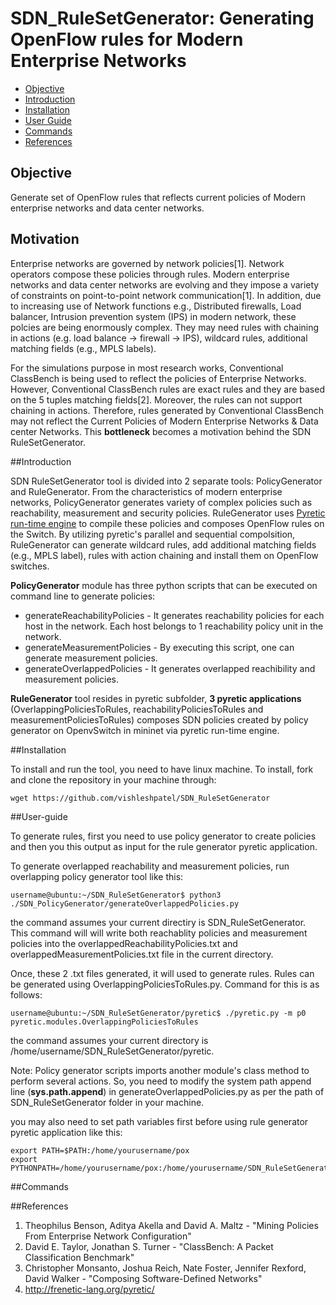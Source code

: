SDN_RuleSetGenerator: Generating OpenFlow rules for Modern Enterprise Networks
===============================================
- [Objective](#Objective)
- [Introduction](#introduction)
- [Installation](#installation)
- [User Guide](#user-guide)
- [Commands](#commands)
- [References](#references)


## Objective
Generate set of OpenFlow rules that reflects current policies of Modern enterprise networks and data center networks.

## Motivation

Enterprise networks are governed by network policies[1]. Network operators compose these policies through rules. Modern enterprise networks and data center networks are evolving and they impose a variety of constraints on point-to-point network communication[1]. In addition, due to increasing use of Network functions e.g., Distributed firewalls, Load balancer, Intrusion prevention system (IPS) in modern network, these polcies are being enormously complex. They may need rules with chaining in actions (e.g. load balance -> firewall -> IPS), wildcard rules, additional matching fields (e.g., MPLS labels).

For the simulations purpose in most  research works, Conventional ClassBench is being used to reflect the policies of Enterprise Networks. However, Conventional ClassBench rules are exact rules and they are based on the 5 tuples matching fields[2]. Moreover, the rules can not support chaining in actions. Therefore, rules generated by Conventional ClassBench may not reflect the Current Policies of Modern Enterprise Networks & Data center Networks. This **bottleneck** becomes a motivation behind the SDN RuleSetGenerator.


##Introduction

SDN RuleSetGenerator tool is divided into 2 separate tools: PolicyGenerator and RuleGenerator. From the characteristics of modern enterprise networks, PolicyGenerator generates variety of complex policies such as reachability, measurement and security policies. RuleGenerator uses [Pyretic run-time engine](http://frenetic-lang.org/pyretic/) to compile these policies and composes OpenFlow rules on the Switch. 
By utilizing pyretic's parallel and sequential compolsition, RuleGenerator can generate wildcard rules, add additional matching fields (e.g., MPLS label), rules with action chaining and install them on OpenFlow switches.  

**PolicyGenerator** module has three python scripts that can be executed on command line to generate policies: 
- generateReachabilityPolicies - It generates reachability policies for each host in the network. Each host belongs to 1 reachability policy unit in the network. 
- generateMeasurementPolicies - By executing this script, one can generate measurement policies.
- generateOverlappedPolicies - It generates overlapped reachibility and measurement policies. 

**RuleGenerator** tool resides in pyretic subfolder, **3 pyretic applications** (OverlappingPoliciesToRules, reachabilityPoliciesToRules and measurementPoliciesToRules) composes SDN policies created by policy generator on OpenvSwitch in mininet via pyretic run-time engine.

##Installation

To install and run the tool, you need to have linux machine. To install, fork and clone the repository in your machine through:

    wget https://github.com/vishleshpatel/SDN_RuleSetGenerator
    
    
##User-guide

To generate rules, first you need to use policy generator to create policies and then you this output as input for the rule generator pyretic application.

To generate overlapped reachability and measurement policies, run overlapping policy generator tool like this:

    username@ubuntu:~/SDN_RuleSetGenerator$ python3 ./SDN_PolicyGenerator/generateOverlappedPolicies.py 
    
the command assumes your current directiry is SDN_RuleSetGenerator. This command will will write both reachablity policies and measurement policies into the overlappedReachabilityPolicies.txt and overlappedMeasurementPolicies.txt file in the current directory.

Once, these 2 .txt files generated, it will used to generate rules. Rules can be generated using OverlappingPoliciesToRules.py. Command for this is as follows:

    username@ubuntu:~/SDN_RuleSetGenerator/pyretic$ ./pyretic.py -m p0 pyretic.modules.OverlappingPoliciesToRules

the command assumes your current directory is /home/username/SDN_RuleSetGenerator/pyretic. 

Note: Policy generator scripts imports another module's class method to perform several actions. So, you need to modify the system path append line (**sys.path.append**) in generateOverlappedPolicies.py as per the path of SDN_RuleSetGenerator folder in your machine.

you may also need to set path variables first before using rule generator pyretic application like this:

    export PATH=$PATH:/home/yourusername/pox
    export PYTHONPATH=/home/yourusername/pox:/home/yourusername/SDN_RuleSetGenerator/pyretic

##Commands


##References
1. Theophilus Benson, Aditya Akella and David A. Maltz - "Mining Policies From Enterprise Network Configuration"
2. David E. Taylor, Jonathan S. Turner - "ClassBench: A Packet Classification Benchmark"
3. Christopher Monsanto, Joshua Reich, Nate Foster, Jennifer Rexford, David Walker - "Composing Software-Defined Networks"
4. http://frenetic-lang.org/pyretic/

